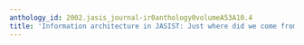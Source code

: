 ```yaml
---
anthology_id: 2002.jasis_journal-ir0anthology0volumeA53A10.4
title: 'Information architecture in JASIST: Just where did we come from?'
---
```

